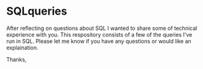 # SQLqueries
After reflecting on questions about SQL I wanted to share some of technical experience with you. This respository consists of a few of the queries I've run in SQL. Please let me know if you have any questions or would like an explaination.

Thanks, 
